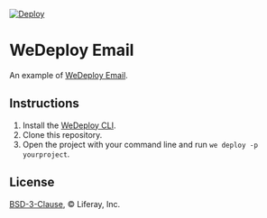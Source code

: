 [![Deploy](https://cdn.wedeploy.com/images/deploy.svg)](https://console.wedeploy.com/deploy?repo=https://github.com/wedeploy-examples/email-example)

# WeDeploy Email

An example of [WeDeploy Email](https://wedeploy.com/docs/email/).

## Instructions

1. Install the [WeDeploy CLI](https://wedeploy.com/docs/intro/using-the-command-line/).
2. Clone this repository.
3. Open the project with your command line and run `we deploy -p yourproject`.

## License

[BSD-3-Clause](./LICENSE.md), © Liferay, Inc.
